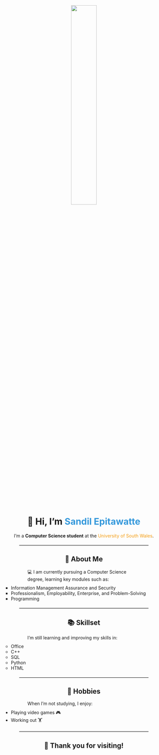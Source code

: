 
<div align="center">
  <!-- Top Banner -->
  <img src="https://png.pngtree.com/png-clipart/20230913/original/pngtree-student-on-computer-vector-png-image_11055567.png" 
       style="border-radius: 10px; width: 40%;">


  <!-- Introduction -->
  <h1>👋 Hi, I’m <span style="color: #3498db;">Sandil Epitawatte</span></h1>
  <p>
    I’m a <strong>Computer Science student</strong> at the 
    <span style="color: #f39c12;">University of South Wales</span>.
  </p>

  <hr style="width: 80%; border: 1px solid #ddd; margin: 20px auto;">
  
  <!-- About Me Section -->
  <h2>👀 About Me</h2>
  <p style="text-align: left; width: 70%; margin: auto;">
    💻 I am currently pursuing a Computer Science degree, learning key modules such as:
    <ul style="list-style: square; margin-top: 10px; text-align: left;">
      <li>Information Management Assurance and Security</li>
      <li>Professionalism, Employability, Enterprise, and Problem-Solving</li>
      <li>Programming</li>
    </ul>
  </p>
  
  <hr style="width: 80%; border: 1px solid #ddd; margin: 20px auto;">

  <!-- Skillset Section -->
  <h2>📚 Skillset</h2>
  <p style="text-align: left; width: 70%; margin: auto;">
    I’m still learning and improving my skills in:
    <ul style="list-style: circle; margin-top: 10px; text-align: left;">
      <li>Office</li>
      <li>C++</li>
      <li>SQL</li>
      <li>Python</li>
      <li>HTML</li>
    </ul>
  </p>

  <hr style="width: 80%; border: 1px solid #ddd; margin: 20px auto;">

  <!-- Hobbies Section -->
  <h2>🏅 Hobbies</h2>
  <p style="text-align: left; width: 70%; margin: auto;">
    When I’m not studying, I enjoy:
    <ul style="list-style: disc; margin-top: 10px; text-align: left;">
      <li>Playing video games 🎮</li>
      <li>Working out 🏋️</li>
    </ul>
  </p>

  <hr style="width: 80%; border: 1px solid #ddd; margin: 20px auto;">

  <!-- Closing Section -->
  <h2>🌟 Thank you for visiting!</h2>
  
</div>


<!---
sandil02/sandil02 is a ✨ special ✨ repository because its `README.md` (this file) appears on your GitHub profile.
You can click the Preview link to take a look at your changes.
--->
